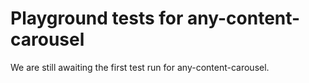 # Playground tests for any-content-carousel
We are still awaiting the first test run for any-content-carousel.
